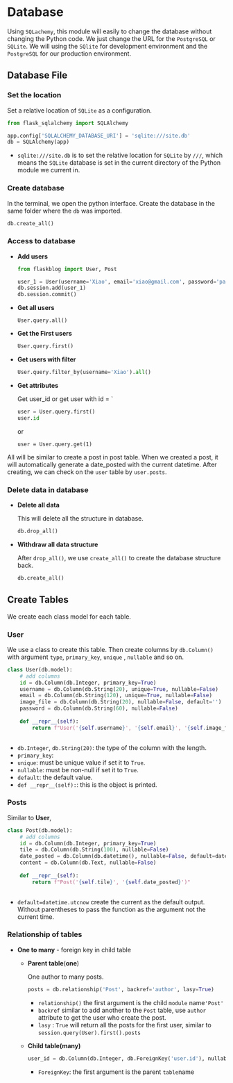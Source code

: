 # Database

Using ```SQLachemy```, this module will easily to change the database without changing the Python code. We just change the URL for the ```PostgreSQL``` or ```SQLite```. We will using the ```SQlite``` for development environment and the ```PostgreSQL``` for our production environment.



## Database File

### Set the location

Set a relative location of ```SQLite``` as a configuration.

```python
from flask_sqlalchemy import SQLAlchemy

app.config['SQLALCHEMY_DATABASE_URI'] = 'sqlite:///site.db'
db = SQLAlchemy(app)
```

* ```sqlite:///site.db``` is to set the relative location for ```SQLite``` by ```///```, which means the ```SQLite``` database is set in the current directory of the Python module we current in.



### Create database

In the terminal, we open the python interface. Create the database in the same folder where the ```db``` was imported.

```python
db.create_all()
```



### Access to database

* **Add users**

  ```python
  from flaskblog import User, Post
  
  user_1 = User(username='Xiao', email='xiao@gmail.com', password='password')
  db.session.add(user_1)
  db.session.commit()
  ```

* **Get all users**

  ```
  User.query.all()
  ```

* **Get the First users**

  ```python
  User.query.first()
  ```

* **Get users with filter**

  ```python
  User.query.filter_by(username='Xiao').all()
  ```

* **Get attributes**

  Get user_id or get user with id = `

  ```python
  user = User.query.first()
  user.id
  ```

  or

  ```
  user = User.query.get(1)
  ```



All will be similar to create a post in post table. When we created a post, it will automatically generate a date_posted with the current datetime. After creating, we can check on the ```user``` table by ```user.posts```.

### Delete data in database

* **Delete all data**

  This will delete all the structure in database.

  ```python
  db.drop_all()
  ```

* **Withdraw all data structure**

  After ```drop_all()```, we use ```create_all()``` to create the database structure back.

  ```python
  db.create_all()
  ```

  

## Create Tables

We create each class model for each table.

### User

We use a class to create this table. Then create columns by ```db.Column()``` with argument ```type```, ```primary_key```, 	```unique``` , ```nullable``` and so on.

```python
class User(db.model):
    # add columns
    id = db.Column(db.Integer, primary_key=True)
    username = db.Column(db.String(20), unique=True, nullable=False)
    email = db.Column(db.String(120), unique=True, nullable=False)
    image_file = db.Column(db.String(20), nullable=False, default='')
    password = db.Column(db.String(60), nullable=False)
    
    def __repr__(self):
    	return f"User('{self.username}', '{self.email}', '{self.image_file}')"
    
```

* ```db.Integer```, ```db.String(20)```: the type of the column with the length.
* ```primary_key```:
* ```unique```: must be unique value if set it to ```True```.
* ```nullable```: must be non-null if set it to ```True```.
* ```default```: the default value.
* ```def __repr__(self):```: this is the object is printed.



### Posts

Similar to **User**, 

```python
class Post(db.model):
    # add columns
    id = db.Column(db.Integer, primary_key=True)
    tile = db.Column(db.String(100), nullable=False)
    date_posted = db.Column(db.datetime(), nullable=False, default=datetime.utcnow
    content = db.Column(db.Text, nullable=False)
    
    def __repr__(self):
    	return f"Post('{self.tile}', '{self.date_posted}')"
    
```

* ```default=datetime.utcnow``` create the current as the default output. Without parentheses to pass the function as the argument not the current time.



### Relationship of tables

* **One to many** - foreign key in child table

  * **Parent table**(**one**)

    One author to many posts. 

    ```python
    posts = db.relationship('Post', backref='author', lasy=True)
    ```

    * ```relationship()``` the first argument is the child ```module``` name```'Post'``` 
    * ```backref``` similar to add another to the ```Post``` table, use ```author``` attribute to get the user who create the post.
    * ```lasy```  : ```True``` will return all the posts for the first user, similar to ```session.query(User).first().posts```

  * **Child table(many)**

    ```python
    user_id = db.Column(db.Integer, db.ForeignKey('user.id'), nullable=False)
    ```

    * ```ForeignKey```: the first argument is the parent ```table```name

